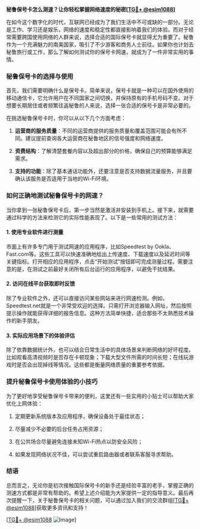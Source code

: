 **秘鲁保号卡怎么测速？让你轻松掌握网络速度的秘密[[TG💪+ @esim1088](https://t.me/s/esim1088)]**

在如今这个数字化的时代，互联网已经成为了我们生活中不可或缺的一部分。无论是工作、学习还是娱乐，网络的速度和稳定性都直接影响着我们的体验。而对于经常需要跨国使用网络的人群来说，选择合适的国际保号卡就显得尤为重要了。秘鲁作为一个充满魅力的南美国家，吸引了不少游客和商务人士前往。如果你也计划去秘鲁旅行或工作，那么了解如何测试你的保号卡网速，就成为了一件非常实用的事情。

### 秘鲁保号卡的选择与使用

首先，我们需要明确什么是保号卡。简单来说，保号卡就是一种可以在国外使用的移动通信卡，它允许用户在不同国家之间切换，并保持原有的手机号码不变。对于想要长期居住或者频繁往返秘鲁的人来说，选择一张合适的保号卡是非常必要的。

在挑选秘鲁保号卡时，你可以从以下几个方面考虑：

1. **运营商的服务质量**：不同的运营商提供的服务质量和覆盖范围可能会有所不同。建议提前查询各大运营商在秘鲁地区的信号强度和网络速度。
   
2. **资费结构**：了解清楚套餐内容以及超出部分的价格，确保自己的预算能够满足需求。
   
3. **支持的功能**：除了基本通话功能外，还要注意是否支持数据流量服务，并且要确认该服务是否适用于当地的Wi-Fi环境。

### 如何正确地测试秘鲁保号卡的网速？

当你拿到一张秘鲁保号卡后，第一步当然是激活并安装到手机上。接下来，就需要通过科学的方法来检测它的实际性能表现了。以下是一些常用的测试方法：

#### 1. 使用专业软件进行测量

市面上有许多专门用于测试网速的应用程序，比如Speedtest by Ookla、Fast.com等。这些工具可以快速准确地给出上传速度、下载速度以及延迟时间等关键指标。打开相应的应用程序，点击“开始测试”按钮即可完成测量过程。需要注意的是，在测试之前最好关闭所有后台运行的应用程序，以避免干扰结果。

#### 2. 访问在线平台获取即时反馈

除了专业软件之外，还可以直接访问某些网站来进行网速检测。例如，Speedtest.net就是一个非常受欢迎的选择。只需打开浏览器输入网址，然后按照提示操作就能获得详细的报告信息。这种方法简单快捷，适合那些不太熟悉技术操作的新手朋友。

#### 3. 实际应用场景下的体验评估

除了依靠数据统计外，也可以结合日常生活中的具体场景来判断网络的好坏程度。比如观看高清视频时是否存在卡顿现象；下载大型文件所需的时间长短；在线玩游戏时是否会出现掉线等情况。这些都是衡量网络质量的重要参考依据。

### 提升秘鲁保号卡使用体验的小技巧

为了更好地享受秘鲁保号卡带来的便利，这里还有一些实用的小贴士可以帮助大家优化上网体验：

1. 定期更新系统版本及应用程序，确保设备处于最佳状态；
   
2. 尽量减少不必要的后台任务占用资源；
   
3. 在公共场合尽量避免连接未知Wi-Fi热点以防安全风险；
   
4. 如果发现网络状况不佳，可以尝试重启路由器或者联系客服寻求帮助。

### 结语

总而言之，无论你是初次接触国际保号卡的新手还是经验丰富的老手，掌握正确的测速方式都是非常有帮助的。希望上述介绍能为大家提供一定的指导意义。最后再次提醒一下，关于秘鲁保号卡的相关问题，可以通过加入我们的交流群组[[TG💪+ @esim1088](https://t.me/s/esim1088)]获取更多资讯和支持！

[[TG💪+ @esim1088](https://t.me/s/esim1088) ![Image](https://i.postimg.cc/4NQfJmqS/Snipaste-2025-05-13-00-14-12.png)]